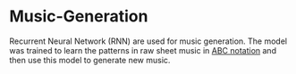 # Music-Generation
Recurrent Neural Network (RNN) are used for music generation. The model was trained to learn the patterns in raw sheet music in [ABC notation](https://en.wikipedia.org/wiki/ABC_notation) and then use this model to generate new music. 
